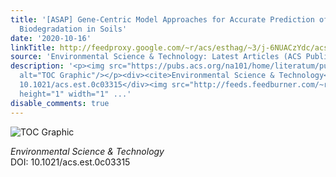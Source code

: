 ```yaml
---
title: '[ASAP] Gene-Centric Model Approaches for Accurate Prediction of Pesticide
  Biodegradation in Soils'
date: '2020-10-16'
linkTitle: http://feedproxy.google.com/~r/acs/esthag/~3/j-6NUACzYdc/acs.est.0c03315
source: 'Environmental Science & Technology: Latest Articles (ACS Publications)'
description: '<p><img src="https://pubs.acs.org/na101/home/literatum/publisher/achs/journals/content/esthag/0/esthag.ahead-of-print/acs.est.0c03315/20201016/images/medium/es0c03315_0011.gif"
  alt="TOC Graphic"/></p><div><cite>Environmental Science & Technology</cite></div><div>DOI:
  10.1021/acs.est.0c03315</div><img src="http://feeds.feedburner.com/~r/acs/esthag/~4/j-6NUACzYdc"
  height="1" width="1" ...'
disable_comments: true
---
```

<p><img src="https://pubs.acs.org/na101/home/literatum/publisher/achs/journals/content/esthag/0/esthag.ahead-of-print/acs.est.0c03315/20201016/images/medium/es0c03315_0011.gif" alt="TOC Graphic"/></p><div><cite>Environmental Science & Technology</cite></div><div>DOI: 10.1021/acs.est.0c03315</div><img src="http://feeds.feedburner.com/~r/acs/esthag/~4/j-6NUACzYdc" height="1" width="1" ...